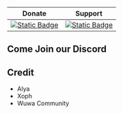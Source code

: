 | Donate | Support |
|-------|------|
| [![Static Badge](https://img.shields.io/badge/myKOFi-pink)](https://ko-fi.com/alyamasha) | [![Static Badge](https://img.shields.io/badge/Discord-blue)](https://discord.gg/yg35E6JQem) |

## Come Join our Discord

## Credit
- Alya
- Xoph
- Wuwa Community
